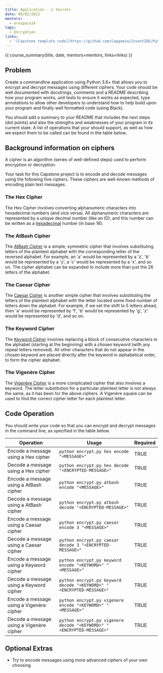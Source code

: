 ```yaml
---
title: Application - 🤐 Secrets
date: 06/02/2021
mentors: 
  - erospace14
tags:
  - Encryption
links:
  - '[Capstone template code](https://github.com/CapgeminiInventIDE/PyCap/tree/main/src/intro-to-python/capstone/secrets){target=_blank}'
---
```


{{ course_summary(title, date, mentors=mentors, links=links) }}

## Problem

Create a commandline application using Python 3.6+ that allows you to encrypt and decrypt messages using different ciphers. Your code should be well documented with docstrings, comments and a README describing how your program works, unit tests to ensure it works as expected, type annotations to allow other developers to understand how to help build upon your program and finally well formatted code (using Black).

You should add a summary to your README that includes the next steps (dot points) and also the strengths and weaknesses of your program in its current state. A list of operations that your should support, as well as how we expect them to be called can be found in the table below.

## Background information on ciphers
A cipher is an algorithm (series of well-defined steps) used to perform encryption or decryption. 

Your task for this Capstone project is to encode and decode messages using the following five ciphers. These ciphers are well-known methods of encoding plain text messages. 

### The Hex Cipher
The Hex Cipher involves converting alphanumeric characters into hexadecimal numbers (and vice versa). All alphanumeric characters are represented by a unique decimal number (like an ID), and this number can be written as a [hexadecimal](https://www.theproblemsite.com/reference/mathematics/codes/hexadecimal-code) number (in base 16). 

### The AtBash Cipher
The [AtBash Cipher](https://crypto.interactive-maths.com/atbash-cipher.html) is a simple, symmetric cipher that involves substituting letters of the plaintext alphabet with the corresponding letter of the reversed alphabet. For example, an 'a' would be represented by a 'z', 'b' would be represented by a 'y', a 'c' would be represented by a 'x', and so on. The cipher alphabet can be expanded to include more than just the 26 letters of the alphabet. 

### The Caesar Cipher
The [Caesar Cipher](https://en.wikipedia.org/wiki/Caesar_cipher) is another simple cipher that involves substituting the letters of the plaintext alphabet with the letter located some fixed number of letters down the alphabet. For example, if we set the shift to 5 letters ahead, then 'a' would be represented by 'f', 'b' would be represented by 'g', 'z' would be represented by 'd', and so on. 

### The Keyword Cipher
The [Keyword Cipher](https://cryptography.fandom.com/wiki/Keyword_cipher) involves replacing a block of consecutive characters in the alphabet (starting at the beginning) with a chosen keyword (with any repeat letters removed). All other characters that do not appear in the chosen keyword are placed directly after the keyword in alphabetical order, to form the cipher alphabet. 

### The Vigenère Cipher 
The [Vigenère Cipher](https://www.braingle.com/brainteasers/codes/vigenere.php) is a more complicated cipher that also involves a keyword. The letter substitution for a particular plaintext letter is not always the same, as it has been for the above ciphers. A Vigenère square can be used to find the correct cipher letter for each plaintext letter. 

## Code Operation
You should write your code so that you can encrypt and decrypt messages in the command line, as specified in the table below. 

| Operation                                            | Usage | Required |
|------------------------------------------------------|-------|----------|
| Encode a message using a Hex cipher | `python encrypt.py hex encode "<MESSAGE>"` | TRUE |
| Decode a message using a Hex cipher | `python encrypt.py hex decode "<ENCRYPTED-MESSAGE>"` | TRUE |
| Encode a message using a AtBash cipher | `python encrypt.py atbash encode "<MESSAGE>"` | TRUE |
| Decode a message using a AtBash cipher | `python encrypt.py atbash decode "<ENCRYPTED-MESSAGE>"` | TRUE |
| Encode a message using a Caesar cipher | `python encrypt.py caesar encode 3 "<MESSAGE>"` | TRUE |
| Decode a message using a Caesar cipher | `python encrypt.py caesar decode 3 "<ENCRYPTED-MESSAGE>"` | TRUE |
| Encode a message using a Keyword cipher | `python encrypt.py keyword encode "<KEYWORD>" "<MESSAGE>"` | TRUE |
| Decode a message using a Keyword cipher | `python encrypt.py keyword decode "<KEYWORD>" "<ENCRYPTED-MESSAGE>"` | TRUE |
| Encode a message using a Vigenère cipher | `python encrypt.py vigenere encode "<KEYWORD>" "<MESSAGE>"` | TRUE |
| Decode a message using a Vigenère cipher | `python encrypt.py vigenere decode "<KEYWORD>" "<ENCRYPTED-MESSAGE>"` | TRUE |

## Optional Extras

- Try to encode messages using more advanced ciphers of your own choosing